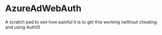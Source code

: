 AzureAdWebAuth
==============

A scratch pad to see how painful it is to get this working (without cheating and using Auth0)
